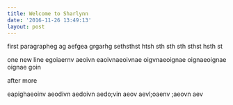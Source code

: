 ```yaml
---
title: Welcome to Sharlynn
date: '2016-11-26 13:49:13'
layout: post
---
```






first paragrapheg ag aefgea grgarhg sethsthst htsh sth sth sth sthst hsth st

one new line egoiaernv aeoivn eaoivnaeoivnae oigvnaeoignae oignaeoignae oignae goin<!--more-->



after more

eapighaeoinv aeodivn aedoivn aedo;vin aeov
aevl;oaenv ;aeovn aev